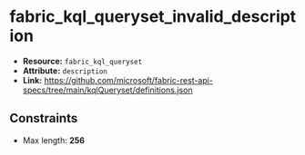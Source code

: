 # fabric_kql_queryset_invalid_description

- **Resource:** `fabric_kql_queryset`
- **Attribute:** `description`
- **Link:** https://github.com/microsoft/fabric-rest-api-specs/tree/main/kqlQueryset/definitions.json

## Constraints
- Max length: **256**